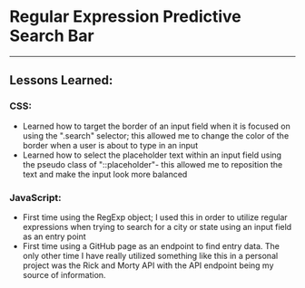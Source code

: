 # Regular Expression Predictive Search Bar

---

## Lessons Learned:

### CSS:

- Learned how to target the border of an input field when it is focused on using the ".search" selector; this allowed me to change the color of the border when a user is about to type in an input
- Learned how to select the placeholder text within an input field using the pseudo class of "::placeholder"- this allowed me to reposition the text and make the input look more balanced

### JavaScript:

- First time using the RegExp object; I used this in order to utilize regular expressions when trying to search for a city or state using an input field as an entry point
- First time using a GitHub page as an endpoint to find entry data. The only other time I have really utilized something like this in a personal project was the Rick and Morty API with the API endpoint being my source of information.
